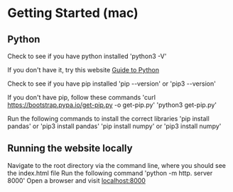 # Getting Started (mac)

## Python
Check to see if you have python installed
'python3 -V'

If you don't have it, try this website [Guide to Python](https://docs.python-guide.org/starting/install3/osx/)

Check to see if you have pip installed
'pip --version'
or
'pip3 --version'

If you don't have pip, follow these commands
'curl https://bootstrap.pypa.io/get-pip.py -o get-pip.py'
'python3 get-pip.py'

Run the following commands to install the correct libraries
'pip install pandas' or 'pip3 install pandas'
'pip install numpy' or 'pip3 install numpy'

## Running the website locally
Navigate to the root directory via the command line, where you should see the index.html file
Run the following command 'python -m http. server 8000'
Open a browser and visit [localhost:8000](localhost:8000)


